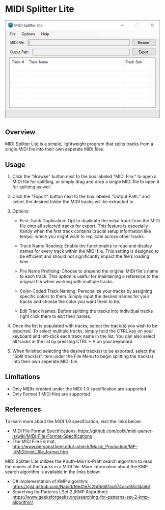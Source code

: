 # MIDI Splitter Lite

![Program Screenshot](program_screenshot.png)

Overview
------------

MIDI Splitter Lite is a simple, lightweight program that splits tracks from a single MIDI file into their own seperate MIDI files.

Usage
------------

1. Click the "Browse" button next to the box labeled "MIDI File:" to open a MIDI file for splitting, or simply drag and drop a single MIDI file to open it for splitting as well.

2. Click the "Export" button next to the box labeled "Output Path:" and select the desired folder the MIDI tracks will be extracted to.

3. Options:
	- First Track Duplication: Opt to duplicate the initial track from the MIDI file onto all selected tracks for export. This feature is especially handy when the first track contains crucial setup information like tempo, which you might want to replicate across other tracks.

	- Track Name Reading: Enable the functionality to read and display names for every track within the MIDI file. This setting is designed to be efficient and should not significantly impact the file's loading time.

	- File Name Prefixing: Choose to prepend the original MIDI file's name to each track. This option is useful for maintaining a reference to the original file when working with multiple tracks.

	- Color-Coded Track Naming: Personalize your tracks by assigning specific colors to them. Simply input the desired names for your tracks and choose the color you want them to be.

	- Edit Track Names: Before splitting the tracks into individual tracks right click them to edit their names.

4. Once the list is populated with tracks, select the track(s) you wish to be exported. To select multiple tracks, simply hold the CTRL key on your keyboard and left-click each track name in the list. You can also select all tracks in the list by pressing CTRL + A on your keyboard.

5. When finished selecting the desired track(s) to be exported, select the "Split track(s)" item under the File Menu to begin splitting the track(s) into their own seperate MIDI file.

Limitations
------------

- Only MIDIs created under the MIDI 1.0 specification are supported
- Only Format 1 MIDI files are supported

References
------------

To learn more about the MIDI 1.0 specification, visit the links below:
- MIDI File Format Specifications: https://github.com/colxi/midi-parser-js/wiki/MIDI-File-Format-Specifications
- The MIDI File Format: http://www.personal.kent.edu/~sbirch/Music_Production/MP-II/MIDI/midi_file_format.htm

MIDI Splitter Lite utilizes the Knuth–Morris–Pratt search algorithm to read the names of the tracks in a MIDI file. More information about the KMP search algorithm is available in the links below:
- C# implementation of KMP algorithm: https://gist.github.com/Nabid/fde41e7c2b0b681ac674ccc93c1daeb1
- Searching for Patterns | Set 2 (KMP Algorithm): https://www.geeksforgeeks.org/searching-for-patterns-set-2-kmp-algorithm/

